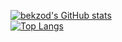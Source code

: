 [![bekzod's GitHub stats](https://github-readme-stats.vercel.app/api?username=bekzod-fayzikuloff&show_icons=true)](https://github.com/bekzod-fayzikuloff) <br />
[![Top Langs](https://github-readme-stats.vercel.app/api/top-langs/?username=bekzod-fayzikuloff&layout=compact)](https://github.com/bekzod-fayzikuloff)
